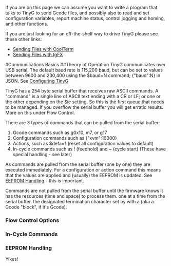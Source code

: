 If you are on this page we can assume you want to write a program that talks to TinyG to send Gcode files, and possibly also to read and set configuration variables, report machine status, control jogging and homing, and other functions.

If you are just looking for an off-the-shelf way to drive TinyG please see these other links:
* [Sending Files with CoolTerm](https://github.com/synthetos/TinyG/wiki/TinyG-Sending-Files-with-CoolTerm)<br>
* [Sending Files with tgFX](https://github.com/synthetos/TinyG/wiki/TinyG-Sending-Files-with-tgFX)<br>

#Communications Basics
##Theory of Operation
TinyG communicates over USB serial. The default baud rate is 115,200 baud, but can be set to values between 9600 and 230,400 using the $baud=N command; {"baud":N} in JSON. See [Configuring TinyG](https://github.com/synthetos/TinyG/wiki/TinyG-Configuration#system-group)

TinyG has a 254 byte serial buffer that receives raw ASCII commands. A "command" is a single line of ASCII text ending with a CR or LF; or one or the other depending on the $ic setting. So this is the first queue that needs to be managed. If you overflow the serial buffer you will get erratic results. More on this under Flow Control.

There are 3 types of commands that can be pulled from the serial buffer:

1. Gcode commands such as g0x10, m7, or g17
1. Configuration commands such as {"xvm":16000}
1. Actions, such as $defa=1 (reset all configuration values to default)
1. In-cycle commands such as ! (feedhold) and ~ (cycle start) (These have special handling - see later)

As commands are pulled from the serial buffer (one by one) they are executed immediately. For a configuration or action command this means that the values are applied and (usually) the EEPROM is updated. See [EEPROM Handling](https://github.com/synthetos/TinyG/wiki/Tinyg-Communications-Programming#eeprom-handling) - this is important.

Commands are not pulled from the serial buffer until the firmware knows it has the resources (time and space) to process them. 
 one at a time from the serial buffer.
the designated termination character set by  with a  (aka a Gcode "block", if it's Gcode).



### Flow Control Options

### In-Cycle Commands

### EEPROM Handling
Yikes!